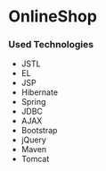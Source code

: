 # OnlineShop

### Used Technologies
* JSTL
* EL
* JSP
* Hibernate
* Spring
* JDBC
* AJAX
* Bootstrap
* jQuery
* Maven
* Tomcat
